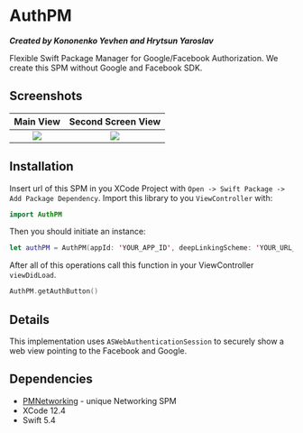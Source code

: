 # AuthPM

***Created by Kononenko Yevhen and Hrytsun Yaroslav***

Flexible Swift Package Manager for Google/Facebook Authorization.
We create this SPM without Google and Facebook SDK.

## Screenshots

Main View                  |  Second Screen View
:-------------------------:|:-------------------------------:
![](http://i.piccy.info/i9/40c8e3726d56858638d76685b147303a/1616875723/41106/1422865/12899pmauthbuttonscr.jpg)|  ![](http://i.piccy.info/i9/4dcac3d927871f5f5fd14b5f466cb60f/1616875760/207432/1422865/44886SocialsView_kopyia.png)

## Installation

Insert url of this SPM in you XCode Project with `Open -> Swift Package -> Add Package Dependency`. Import this library to you `ViewController` with:
``` swift
import AuthPM
```
Then you should initiate an instance:
``` swift
let authPM = AuthPM(appId: 'YOUR_APP_ID', deepLinkingScheme: 'YOUR_URL_SCHEME')
```
After all of this operations call this function in your ViewController `viewDidLoad`.
``` swift
AuthPM.getAuthButton()
```

## Details

This implementation uses `ASWebAuthenticationSession` to securely show a web view pointing to the Facebook and Google.

## Dependencies

- [PMNetworking](https://github.com/gr-yarik/PMNetworking) - unique Networking SPM
- XCode 12.4
- Swift 5.4





